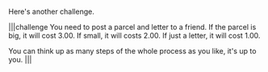 Here's another challenge. 

|||challenge
You need to post a parcel and letter to a friend. If the parcel is big, it will cost 3.00. If small, it will costs 2.00. If just a letter, it will cost 1.00.

You can think up as many steps of the whole process as you like, it's up to you. 
|||